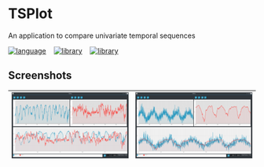 # TSPlot
An application to compare univariate temporal sequences

[![language](https://img.shields.io/badge/language-c%2B%2B-red.svg)](https://github.com/heshanera/TSPlot) &nbsp;&nbsp;
[![library](https://img.shields.io/badge/library-wxWidgets-blue.svg)](http://www.wxwidgets.org) &nbsp;&nbsp;
[![library](https://img.shields.io/badge/library-wxCharts-orange.svg)](http://www.wxishiko.com/wxCharts) &nbsp;&nbsp;

## Screenshots
| ![chart1](https://github.com/heshanera/TSPlot/blob/master/screenshots/ss1.png) | ![chart2](https://github.com/heshanera/TSPlot/blob/master/screenshots/ss2.png) |
| :-------------: |:-------------:|

